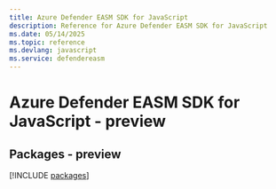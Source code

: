 ```yaml
---
title: Azure Defender EASM SDK for JavaScript
description: Reference for Azure Defender EASM SDK for JavaScript
ms.date: 05/14/2025
ms.topic: reference
ms.devlang: javascript
ms.service: defendereasm
---
```

# Azure Defender EASM SDK for JavaScript - preview
## Packages - preview
[!INCLUDE [packages](defender-easm-index.md)]